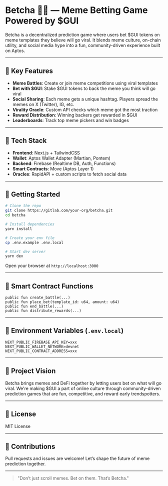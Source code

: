 # Betcha 🧠🎉 — Meme Betting Game Powered by \$GUI

Betcha is a decentralized prediction game where users bet \$GUI tokens on meme templates they believe will go viral. It blends meme culture, on-chain utility, and social media hype into a fun, community-driven experience built on Aptos.

---

## 🌟 Key Features

* **Meme Battles**: Create or join meme competitions using viral templates
* **Bet with \$GUI**: Stake \$GUI tokens to back the meme you think will go viral
* **Social Sharing**: Each meme gets a unique hashtag. Players spread the memes on X (Twitter), IG, etc.
* **Virality Oracle**: Custom API checks which meme got the most traction
* **Reward Distribution**: Winning backers get rewarded in \$GUI
* **Leaderboards**: Track top meme pickers and win badges

---

## 🔧 Tech Stack

* **Frontend**: Next.js + TailwindCSS
* **Wallet**: Aptos Wallet Adapter (Martian, Pontem)
* **Backend**: Firebase (Realtime DB, Auth, Functions)
* **Smart Contracts**: Move (Aptos Layer 1)
* **Oracles**: RapidAPI + custom scripts to fetch social data

---

## 🚀 Getting Started

```bash
# Clone the repo
git clone https://gitlab.com/your-org/betcha.git
cd betcha

# Install dependencies
yarn install

# Create your env file
cp .env.example .env.local

# Start dev server
yarn dev
```

Open your browser at `http://localhost:3000`

---

## 🧪 Smart Contract Functions

```move
public fun create_battle(...)
public fun place_bet(template_id: u64, amount: u64)
public fun end_battle(...)
public fun distribute_rewards(...)
```

---

## 📄 Environment Variables (`.env.local`)

```env
NEXT_PUBLIC_FIREBASE_API_KEY=xxx
NEXT_PUBLIC_WALLET_NETWORK=devnet
NEXT_PUBLIC_CONTRACT_ADDRESS=xxx
```

---

## 🧭 Project Vision

Betcha brings memes and DeFi together by letting users bet on what will go viral. We're making \$GUI a part of online culture through community-driven prediction games that are fun, competitive, and reward early trendspotters.

---

## 📜 License

MIT License

---

## 🙌 Contributions

Pull requests and issues are welcome! Let’s shape the future of meme prediction together.

---

> "Don’t just scroll memes. Bet on them. That’s Betcha."
